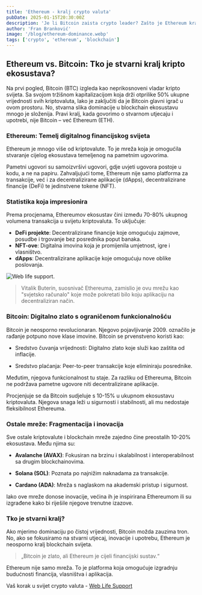 ```yaml
---
title: 'Ethereum - kralj crypto valuta'
pubDate: 2025-01-15T20:30:00Z
description: 'Je li Bitcoin zaista crypto leader? Zašto je Ethereum kralj u crypto svijetu? Hoće li Ethereum nastaviti dominirati u blockchain tehnologiji. Kratka priča o Ethereumu.'
author: 'Fran Branković'
image: '/blog/ethereum-dominance.webp'
tags: ['crypto', 'ethereum', 'blockchain']
---
```


## Ethereum vs. Bitcoin: Tko je stvarni kralj kripto ekosustava?

Na prvi pogled, Bitcoin (BTC) izgleda kao neprikosnoveni vladar kripto svijeta. Sa svojom tržišnom kapitalizacijom koja drži otprilike 50% ukupne vrijednosti svih kriptovaluta, lako je zaključiti da je Bitcoin glavni igrač u ovom prostoru. No, stvarna slika dominacije u blockchain ekosustavu mnogo je složenija. Pravi kralj, kada govorimo o stvarnom utjecaju i upotrebi, nije Bitcoin – već Ethereum (ETH).

### Ethereum: Temelj digitalnog financijskog svijeta

Ethereum je mnogo više od kriptovalute. To je mreža koja je omogućila stvaranje cijelog ekosustava temeljenog na pametnim ugovorima.

Pametni ugovori su samoizvršivi ugovori, gdje uvjeti ugovora postoje u kodu, a ne na papiru. Zahvaljujući tome, Ethereum nije samo platforma za transakcije, već i za decentralizirane aplikacije (dApps), decentralizirane financije (DeFi) te jedinstvene tokene (NFT).

### Statistika koja impresionira

Prema procjenama, Ethereumov ekosustav čini između 70-80% ukupnog volumena transakcija u svijetu kriptovaluta. To uključuje:

- **DeFi projekte**: Decentralizirane financije koje omogućuju zajmove, posudbe i trgovanje bez posrednika poput banaka.
- **NFT-ove**: Digitalna imovina koja je promijenila umjetnost, igre i vlasništvo.
- **dApps**: Decentralizirane aplikacije koje omogućuju nove oblike poslovanja.

![Web life support.](/blog/ethereum-dominance.webp)

> Vitalik Buterin, suosnivač Ethereuma, zamislio je ovu mrežu kao "svjetsko računalo" koje može pokretati bilo koju aplikaciju na decentraliziran način.

### Bitcoin: Digitalno zlato s ograničenom funkcionalnošću

Bitcoin je neosporno revolucionaran. Njegovo pojavljivanje 2009. označilo je rađanje potpuno nove klase imovine. Bitcoin se prvenstveno koristi kao:

- Sredstvo čuvanja vrijednosti: Digitalno zlato koje služi kao zaštita od inflacije.

- Sredstvo plaćanja: Peer-to-peer transakcije koje eliminiraju posrednike.

Međutim, njegova funkcionalnost tu staje. Za razliku od Ethereuma, Bitcoin ne podržava pametne ugovore niti decentralizirane aplikacije.

Procjenjuje se da Bitcoin sudjeluje s 10-15% u ukupnom ekosustavu kriptovaluta. Njegova snaga leži u sigurnosti i stabilnosti, ali mu nedostaje fleksibilnost Ethereuma.

### Ostale mreže: Fragmentacija i inovacija

Sve ostale kriptovalute i blockchain mreže zajedno čine preostalih 10-20% ekosustava. Među njima su:

- **Avalanche (AVAX)**: Fokusiran na brzinu i skalabilnost i interoperabilnost sa drugim blockchainovima.

- **Solana (SOL)**: Poznata po najnižim naknadama za transakcije.

- **Cardano (ADA)**: Mreža s naglaskom na akademski pristup i sigurnost.

Iako ove mreže donose inovacije, većina ih je inspirirana Ethereumom ili su izgrađene kako bi riješile njegove trenutne izazove.

### Tko je stvarni kralj?

Ako mjerimo dominaciju po čistoj vrijednosti, Bitcoin možda zauzima tron. No, ako se fokusiramo na stvarni utjecaj, inovacije i upotrebu, Ethereum je neosporno kralj blockchain svijeta.

> „Bitcoin je zlato, ali Ethereum je cijeli financijski sustav.“

Ethereum nije samo mreža. To je platforma koja omogućuje izgradnju budućnosti financija, vlasništva i aplikacija.

Vaš korak u svijet crypto valuta - [Web Life Support](/kontakt)
